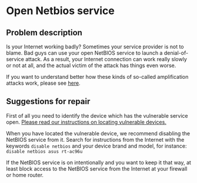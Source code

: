 # Open Netbios service

## Problem description

Is your Internet working badly? Sometimes your service provider is not to blame. Bad guys can use your open NetBIOS service to launch a denial-of-service attack. As a result, your Internet connection can work really slowly or not at all, and the actual victim of the attack has things even worse.

If you want to understand better how these kinds of so-called amplification attacks work, please see [here](./categories.md#amplification-attacks).

## Suggestions for repair

First of all you need to identify the device which has the vulnerable service open. [Please read our instructions on locating vulnerable devices.](./locate.md)

When you have located the vulnerable device, we recommend disabling the NetBIOS service from it. Search for instructions from the Internet with the keywords `disable netbios` and your device brand and model, for instance: `disable netbios asus rt-ac96u`

If the NetBIOS service is on intentionally and you want to keep it that way, at least block access to the NetBIOS service from the Internet at your firewall or home router.
